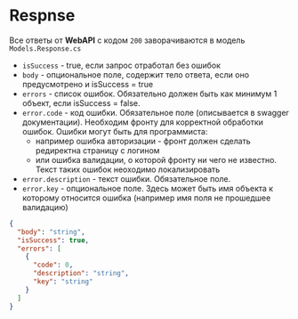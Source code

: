 # Respnse

Все ответы от **WebAPI** с кодом `200` заворачиваются в модель `Models.Response.cs`

- `isSuccess` - true, если запрос отработал без ошибок
- `body` - опциональное поле, содержит тело ответа, если оно предусмотрено и isSuccess = true
- `errors` - список ошибок. Обязательно должен быть как минимум 1 объект, если isSuccess = false.
- `error.code` - код ошибки. Обязательное поле (описывается в swagger документации). 
    Необходим фронту для корректной обработки ошибок. Ошибки могут быть для программиста: 
    - например ошибка авторизации - фронт должен сделать  редиректна страницу с логином 
    - или ошибка валидации, о которой фронту ни чего не известно. Текст таких ошибок неоходимо локализировать
- `error.description` - текст ошибки. Обязательное поле. 
- `error.key` - опциональное поле. Здесь может быть имя объекта к которому относится ошибка 
    (например имя поля не прошедшее валидацию) 


```json
{
  "body": "string",
  "isSuccess": true,
  "errors": [
    {
      "code": 0,
      "description": "string",
      "key": "string"
    }
  ]
}
```
 